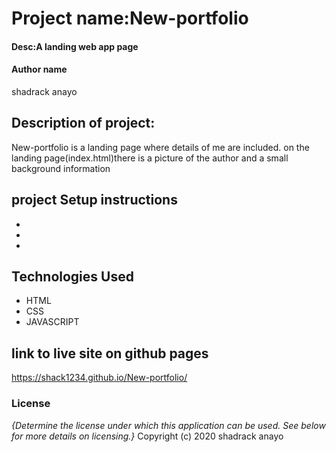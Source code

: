 # Project name:New-portfolio
#### Desc:A landing web app page
#### Author name
shadrack anayo
## Description of project:
New-portfolio is a landing page where details of me are included. on the landing page(index.html)there is a picture of the author and a small background information
## project Setup instructions
* 
* 
* 
## Technologies Used
* HTML
* CSS
* JAVASCRIPT
## link to live site on github pages
https://shack1234.github.io/New-portfolio/

### License
*{Determine the license under which this application can be used.  See below for more details on licensing.}*
Copyright (c) 2020 shadrack anayo